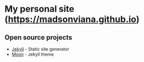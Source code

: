 # My personal site (https://madsonviana.github.io)

## Open source projects

* [Jekyll](https://jekyllrb.com/) -  Static site generator
* [Moon](https://taylantatli.github.io/Moon) - Jekyll theme